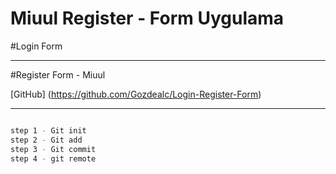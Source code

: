 # Miuul Register - Form Uygulama

#Login Form

---

#Register Form - Miuul

[GitHub] (https://github.com/Gozdealc/Login-Register-Form)

---

```sh

step 1 - Git init
step 2 - Git add
step 3 - Git commit 
step 4 - git remote

```
